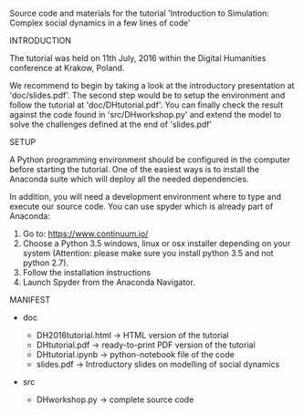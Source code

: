 Source code and materials for the tutorial 'Introduction to Simulation: Complex social dynamics in a few lines of code'

INTRODUCTION

The tutorial was held on 11th July, 2016 within the Digital Humanities conference at Krakow, Poland.

We recommend to begin by taking a look at the introductory presentation at 'doc/slides.pdf'. The second step would be to setup the environment and follow the tutorial at 'doc/DHtutorial.pdf'. You can finally check the result against the code found in 'src/DHworkshop.py' and extend the model to solve the challenges defined at the end of 'slides.pdf'

SETUP

A Python programming environment should be configured in the computer before starting the tutorial. One of the easiest ways is to install the Anaconda suite which will
deploy all the needed dependencies.

In addition, you will need a development environment where to type and execute our source code. You can use spyder which is already part of Anaconda:
1. Go to: https://www.continuum.io/
2. Choose a Python 3.5 windows, linux or osx installer depending on your system (Attention: please make sure you install python 3.5 and not python 2.7).
3. Follow the installation instructions
4. Launch Spyder from the Anaconda Navigator.

MANIFEST

- doc
    - DH2016tutorial.html -> HTML version of the tutorial
    - DHtutorial.pdf -> ready-to-print PDF version of the tutorial
    - DHtutorial.ipynb -> python-notebook file of the code
    - slides.pdf -> Introductory slides on modelling of social dynamics
    
- src    
    - DHworkshop.py -> complete source code
